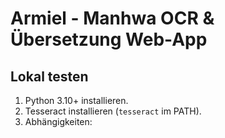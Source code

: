 # Armiel - Manhwa OCR & Übersetzung Web-App

## Lokal testen
1. Python 3.10+ installieren.
2. Tesseract installieren (`tesseract` im PATH).
3. Abhängigkeiten:

